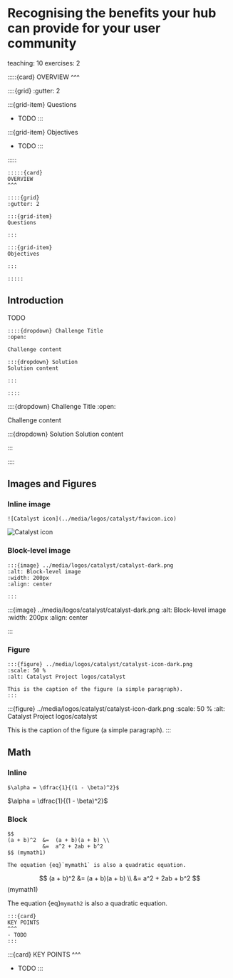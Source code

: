 # Recognising the benefits your hub can provide for your user community 

teaching: 10
exercises: 2

:::::{card} 
OVERVIEW
^^^

::::{grid}
:gutter: 2

:::{grid-item}
Questions

- TODO
:::

:::{grid-item}
Objectives

- TODO
:::

:::::

```
:::::{card} 
OVERVIEW
^^^

::::{grid}
:gutter: 2

:::{grid-item}
Questions

:::

:::{grid-item}
Objectives

:::

:::::
```

## Introduction

TODO 

```
::::{dropdown} Challenge Title
:open:

Challenge content

:::{dropdown} Solution
Solution content

:::

::::
```

::::{dropdown} Challenge Title
:open:

Challenge content

:::{dropdown} Solution
Solution content

:::

::::

## Images and Figures

### Inline image

```
![Catalyst icon](../media/logos/catalyst/favicon.ico)
```

![Catalyst icon](../media/logos/catalyst/favicon.ico)

### Block-level image

```
:::{image} ../media/logos/catalyst/catalyst-dark.png 
:alt: Block-level image
:width: 200px
:align: center

:::
```

:::{image} ../media/logos/catalyst/catalyst-dark.png 
:alt: Block-level image
:width: 200px
:align: center

:::

### Figure

```
:::{figure} ../media/logos/catalyst/catalyst-icon-dark.png
:scale: 50 %
:alt: Catalyst Project logos/catalyst

This is the caption of the figure (a simple paragraph).
:::

```
:::{figure} ../media/logos/catalyst/catalyst-icon-dark.png
:scale: 50 %
:alt: Catalyst Project logos/catalyst

This is the caption of the figure (a simple paragraph).
:::

## Math

### Inline

```
$\alpha = \dfrac{1}{(1 - \beta)^2}$
```

$\alpha = \dfrac{1}{(1 - \beta)^2}$

### Block

```
$$
(a + b)^2  &=  (a + b)(a + b) \\
           &=  a^2 + 2ab + b^2
$$ (mymath1)

The equation {eq}`mymath1` is also a quadratic equation.
```

$$
(a + b)^2  &=  (a + b)(a + b) \\
           &=  a^2 + 2ab + b^2
$$ (mymath1)

The equation {eq}`mymath2` is also a quadratic equation.

```
:::{card} 
KEY POINTS
^^^
- TODO
:::

```

:::{card} 
KEY POINTS
^^^
- TODO
:::
